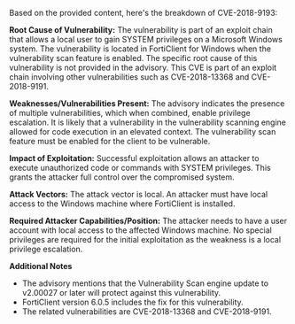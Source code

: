 Based on the provided content, here's the breakdown of CVE-2018-9193:

**Root Cause of Vulnerability:**
The vulnerability is part of an exploit chain that allows a local user to gain SYSTEM privileges on a Microsoft Windows system. The vulnerability is located in FortiClient for Windows when the vulnerability scan feature is enabled. The specific root cause of this vulnerability is not provided in the advisory. This CVE is part of an exploit chain involving other vulnerabilities such as CVE-2018-13368 and CVE-2018-9191.

**Weaknesses/Vulnerabilities Present:**
The advisory indicates the presence of multiple vulnerabilities, which when combined, enable privilege escalation. It is likely that a vulnerability in the vulnerability scanning engine allowed for code execution in an elevated context. The vulnerability scan feature must be enabled for the client to be vulnerable.

**Impact of Exploitation:**
Successful exploitation allows an attacker to execute unauthorized code or commands with SYSTEM privileges. This grants the attacker full control over the compromised system.

**Attack Vectors:**
The attack vector is local. An attacker must have local access to the Windows machine where FortiClient is installed.

**Required Attacker Capabilities/Position:**
The attacker needs to have a user account with local access to the affected Windows machine. No special privileges are required for the initial exploitation as the weakness is a local privilege escalation.

**Additional Notes**
*   The advisory mentions that the Vulnerability Scan engine update to v2.00027 or later will protect against this vulnerability.
*   FortiClient version 6.0.5 includes the fix for this vulnerability.
* The related vulnerabilities are CVE-2018-13368 and CVE-2018-9191.